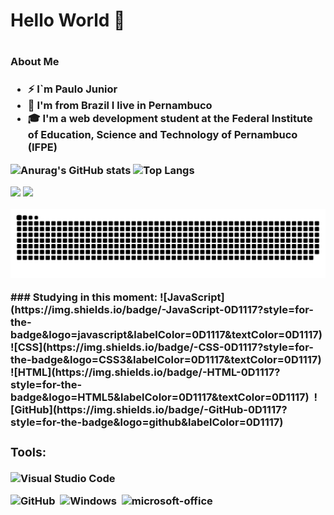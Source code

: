 <h1> Hello World 👋 <h1>


<h3> About Me <h3>
  
- ⚡ I`m Paulo Junior
- 📍 I'm from Brazil I live in Pernambuco 
- 🎓 I'm a web development student at the Federal Institute of Education, Science and Technology of Pernambuco (IFPE)


![Anurag's GitHub stats](https://github-readme-stats.vercel.app/api?username=pauloJ-r&show_icons=true&icon_color=80ff1f&bg_color=282c34&title_color=80ff1f&text_color=ffffff&border_color=80ff1f&line_height=24&hide=prs)
![Top Langs](https://github-readme-stats.vercel.app/api/top-langs/?username=pauloJ-r&show_icons=true&icon_color=80ff1f&bg_color=282c34&title_color=80ff1f&text_color=ffffff&border_color=80ff1f&line_height=24&hide=prs)



  <div>
    
   <a href="https://www.instagram.com/paulojr_r/" target="_blank"><img src="https://img.shields.io/badge/-Instagram-%23E4405F?style=for-the-badge&logo=instagram&logoColor=white" target="_blank"></a>
    <a href="https://www.linkedin.com/in/paulo-junior-4a0870a0" target="_blank"><img src="https://img.shields.io/badge/-LinkedIn-%230077B5?style=for-the-badge&logo=linkedin&logoColor=white" target="_blank"></a> 
    
 ![Snake animation](https://github.com/ellen2121/ellen2121/blob/output/github-contribution-grid-snake.svg)
   <div>
   ### Studying in this moment:
![JavaScript](https://img.shields.io/badge/-JavaScript-0D1117?style=for-the-badge&logo=javascript&labelColor=0D1117&textColor=0D1117)&nbsp;
![CSS](https://img.shields.io/badge/-CSS-0D1117?style=for-the-badge&logo=CSS3&labelColor=0D1117&textColor=0D1117)&nbsp; 
![HTML](https://img.shields.io/badge/-HTML-0D1117?style=for-the-badge&logo=HTML5&labelColor=0D1117&textColor=0D1117)&nbsp;
![GitHub](https://img.shields.io/badge/-GitHub-0D1117?style=for-the-badge&logo=github&labelColor=0D1117)&nbsp;


### Tools:
![Visual Studio Code](https://img.shields.io/badge/-Visual%20Studio%20Code-0D1117?style=for-the-badge&logo=visual-studio-code&logoColor=007ACC&labelColor=0D1117)&nbsp;
<!-- ![Git](https://img.shields.io/badge/-Git-0D1117?style=for-the-badge&logo=git&labelColor=0D1117)&nbsp; -->
![GitHub](https://img.shields.io/badge/-GitHub-0D1117?style=for-the-badge&logo=github&labelColor=0D1117)&nbsp;
![Windows](https://img.shields.io/badge/-Windows-0D1117?style=for-the-badge&logo=windows&labelColor=0D1117)&nbsp;
![microsoft-office](https://img.shields.io/badge/-microsoft_office-0D1117?style=for-the-badge&logo=microsoft-office&labelColor=0D1117)&nbsp;

